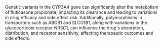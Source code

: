 Genetic variants in the CYP3A4 gene can significantly alter the metabolism of fluticasone propionate, impacting its clearance and leading to variations in drug efficacy and side effect risk. Additionally, polymorphisms in transporters such as ABCB1 and SLCO1B1, along with variations in the glucocorticoid receptor NR3C1, can influence the drug's absorption, distribution, and receptor sensitivity, affecting therapeutic outcomes and side effects.